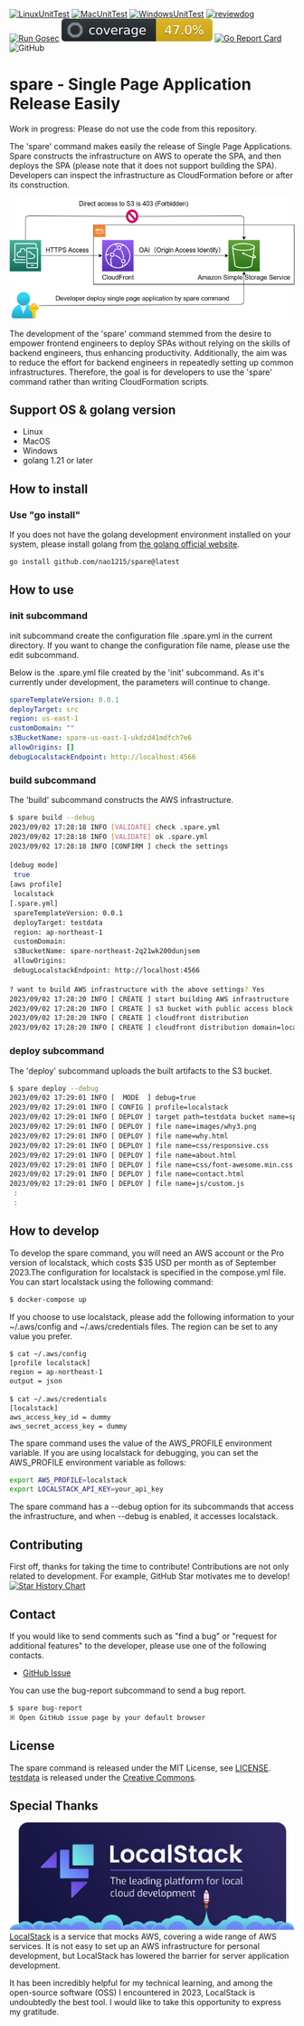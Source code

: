 [![LinuxUnitTest](https://github.com/nao1215/spare/actions/workflows/linux_test.yml/badge.svg)](https://github.com/nao1215/spare/actions/workflows/linux_test.yml)
[![MacUnitTest](https://github.com/nao1215/spare/actions/workflows/mac_test.yml/badge.svg)](https://github.com/nao1215/spare/actions/workflows/mac_test.yml)
[![WindowsUnitTest](https://github.com/nao1215/spare/actions/workflows/windows_test.yml/badge.svg)](https://github.com/nao1215/spare/actions/workflows/windows_test.yml)
[![reviewdog](https://github.com/nao1215/spare/actions/workflows/reviewdog.yml/badge.svg)](https://github.com/nao1215/spare/actions/workflows/reviewdog.yml)
[![Run Gosec](https://github.com/nao1215/spare/actions/workflows/security.yml/badge.svg)](https://github.com/nao1215/spare/actions/workflows/security.yml)
![Coverage](https://raw.githubusercontent.com/nao1215/octocovs-central-repo/main/badges/nao1215/spare/coverage.svg)
[![Go Report Card](https://goreportcard.com/badge/github.com/nao1215/spare)](https://goreportcard.com/report/github.com/nao1215/spare)
![GitHub](https://img.shields.io/github/license/nao1215/spare)

# spare - Single Page Application Release Easily
Work in progress: Please do not use the code from this repository.

The 'spare' command makes easily the release of Single Page Applications. Spare constructs the infrastructure on AWS to operate the SPA, and then deploys the SPA (please note that it does not support building the SPA). Developers can inspect the infrastructure as CloudFormation before or after its construction.

![diagram](./docs/images/s3_cloudfront.png)

The development of the 'spare' command stemmed from the desire to empower frontend engineers to deploy SPAs without relying on the skills of backend engineers, thus enhancing productivity. Additionally, the aim was to reduce the effort for backend engineers in repeatedly setting up common infrastructures. Therefore, the goal is for developers to use the 'spare' command rather than writing CloudFormation scripts.

## Support OS & golang version
- Linux
- MacOS
- Windows
- golang 1.21 or later


## How to install
### Use "go install"
If you does not have the golang development environment installed on your system, please install golang from [the golang official website](https://go.dev/doc/install).
```bash
go install github.com/nao1215/spare@latest
```
## How to use
### init subcommand
init subcommand create the configuration file .spare.yml in the current directory. If you want to change the configuration file name, please use the edit subcommand.

Below is the .spare.yml file created by the 'init' subcommand. As it's currently under development, the parameters will continue to change.
```.spare.yml
spareTemplateVersion: 0.0.1
deployTarget: src
region: us-east-1
customDomain: ""
s3BucketName: spare-us-east-1-ukdzd41mdfch7e6
allowOrigins: []
debugLocalstackEndpoint: http://localhost:4566
```

### build subcommand
The 'build' subcommand constructs the AWS infrastructure. 

```bash
$ spare build --debug
2023/09/02 17:28:18 INFO [VALIDATE] check .spare.yml
2023/09/02 17:28:18 INFO [VALIDATE] ok .spare.yml
2023/09/02 17:28:18 INFO [CONFIRM ] check the settings

[debug mode]
 true
[aws profile]
 localstack
[.spare.yml]
 spareTemplateVersion: 0.0.1
 deployTarget: testdata
 region: ap-northeast-1
 customDomain:
 s3BucketName: spare-northeast-2q21wk200dunjsem
 allowOrigins:
 debugLocalstackEndpoint: http://localhost:4566

? want to build AWS infrastructure with the above settings? Yes                                       
2023/09/02 17:28:20 INFO [ CREATE ] start building AWS infrastructure
2023/09/02 17:28:20 INFO [ CREATE ] s3 bucket with public access block policy name=spare-northeast-2q21wk200dunjsem
2023/09/02 17:28:20 INFO [ CREATE ] cloudfront distribution
2023/09/02 17:28:20 INFO [ CREATE ] cloudfront distribution domain=localhost:4516
```

### deploy subcommand
The 'deploy' subcommand uploads the built artifacts to the S3 bucket.
```bash
$ spare deploy --debug
2023/09/02 17:29:01 INFO [  MODE  ] debug=true
2023/09/02 17:29:01 INFO [ CONFIG ] profile=localstack
2023/09/02 17:29:01 INFO [ DEPLOY ] target path=testdata bucket name=spare-northeast-2q21wk200dunjsem 
2023/09/02 17:29:01 INFO [ DEPLOY ] file name=images/why3.png
2023/09/02 17:29:01 INFO [ DEPLOY ] file name=why.html
2023/09/02 17:29:01 INFO [ DEPLOY ] file name=css/responsive.css
2023/09/02 17:29:01 INFO [ DEPLOY ] file name=about.html
2023/09/02 17:29:01 INFO [ DEPLOY ] file name=css/font-awesome.min.css
2023/09/02 17:29:01 INFO [ DEPLOY ] file name=contact.html
2023/09/02 17:29:01 INFO [ DEPLOY ] file name=js/custom.js
 :
 :
```

## How to develop
To develop the spare command, you will need an AWS account or the Pro version of localstack, which costs $35 USD per month as of September 2023.The configuration for localstack is specified in the compose.yml file. You can start localstack using the following command:

```bash
$ docker-compose up
```

If you choose to use localstack, please add the following information to your ~/.aws/config and ~/.aws/credentials files. The region can be set to any value you prefer.
```
$ cat ~/.aws/config 
[profile localstack]
region = ap-northeast-1
output = json

$ cat ~/.aws/credentials 
[localstack]
aws_access_key_id = dummy
aws_secret_access_key = dummy
```

The spare command uses the value of the AWS_PROFILE environment variable. If you are using localstack for debugging, you can set the AWS_PROFILE environment variable as follows:
```bash
export AWS_PROFILE=localstack
export LOCALSTACK_API_KEY=your_api_key
```

The spare command has a --debug option for its subcommands that access the infrastructure, and when --debug is enabled, it accesses localstack.

## Contributing
First off, thanks for taking the time to contribute! Contributions are not only related to development. For example, GitHub Star motivates me to develop!
<a href="https://star-history.com/#nao1215/spare&Date">
  <picture>
    <source media="(prefers-color-scheme: dark)" srcset="https://api.star-history.com/svg?repos=nao1215/spare&type=Date&theme=dark" />
    <source media="(prefers-color-scheme: light)" srcset="https://api.star-history.com/svg?repos=nao1215/spare&type=Date" />
    <img alt="Star History Chart" src="https://api.star-history.com/svg?repos=nao1215/spare&type=Date" />
  </picture>
</a>

## Contact
If you would like to send comments such as "find a bug" or "request for additional features" to the developer, please use one of the following contacts.
- [GitHub Issue](https://github.com/nao1215/spare/issues)

You can use the bug-report subcommand to send a bug report.
```bash
$ spare bug-report
※ Open GitHub issue page by your default browser
```

## License
The spare command is released under the MIT License, see [LICENSE](./LICENSE).
[testdata](https://www.free-css.com/free-css-templates/page270/xbee) is released under the [Creative Commons](https://www.free-css.com/help-and-support/copyright-notice#terms-of-use).

## Special Thanks
![localstack](./docs/images/localstack-readme-banner.svg)
[LocalStack](https://localstack.cloud/) is a service that mocks AWS, covering a wide range of AWS services. It is not easy to set up an AWS infrastructure for personal development, but LocalStack has lowered the barrier for server application development.   

It has been incredibly helpful for my technical learning, and among the open-source software (OSS) I encountered in 2023, LocalStack is undoubtedly the best tool. I would like to take this opportunity to express my gratitude.
